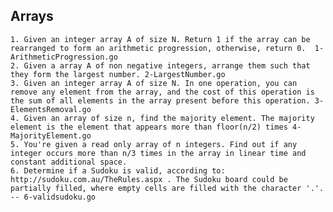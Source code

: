 ## Arrays
    1. Given an integer array A of size N. Return 1 if the array can be rearranged to form an arithmetic progression, otherwise, return 0.  1-ArithmeticProgression.go
    2. Given a array A of non negative integers, arrange them such that they form the largest number. 2-LargestNumber.go
    3. Given an integer array A of size N. In one operation, you can remove any element from the array, and the cost of this operation is the sum of all elements in the array present before this operation. 3-ElementsRemoval.go
    4. Given an array of size n, find the majority element. The majority element is the element that appears more than floor(n/2) times 4-MajorityElement.go
    5. You're given a read only array of n integers. Find out if any integer occurs more than n/3 times in the array in linear time and constant additional space.
    6. Determine if a Sudoku is valid, according to: http://sudoku.com.au/TheRules.aspx . The Sudoku board could be partially filled, where empty cells are filled with the character '.'. -- 6-validsudoku.go